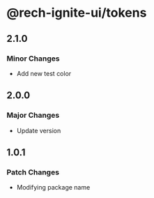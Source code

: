 # @rech-ignite-ui/tokens

## 2.1.0

### Minor Changes

- Add new test color

## 2.0.0

### Major Changes

- Update version

## 1.0.1

### Patch Changes

- Modifying package name
